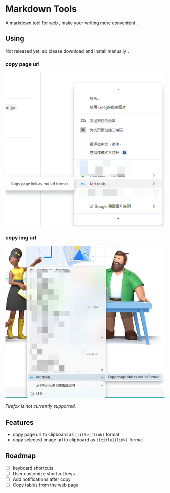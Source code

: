 # Markdown Tools

A markdown tool for web , make your writing more convenient .

## Using

Not released yet, so please download and install manually .

### copy page url

![copy page url](./assets/page_link.png)

### copy img url

![copy img url](./assets/img_link.png)



*Firefox is not currently supported.*



## Features

- copy page url to clipboard as `[title](link)` format
- copy selected image url to clipboard as `![title](link)` format

## Roadmap
- [ ] keyboard shortcuts
- [ ] User customize shortcut keys
- [ ] Add notifications after copy
- [ ] Copy tables from the web page